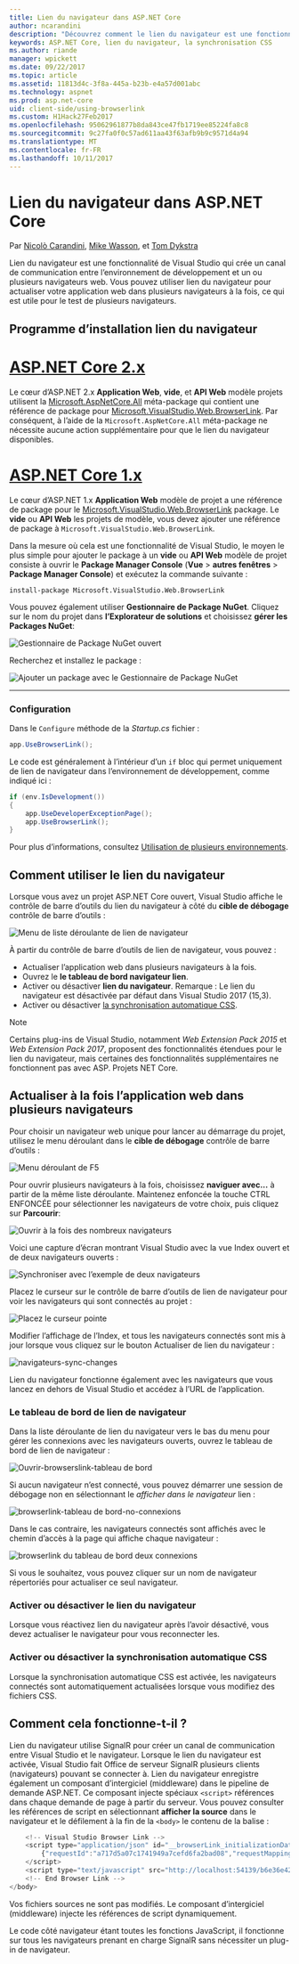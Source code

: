 ```yaml
---
title: Lien du navigateur dans ASP.NET Core
author: ncarandini
description: "Découvrez comment le lien du navigateur est une fonctionnalité de Visual Studio qui lie l’environnement de développement avec un ou plusieurs navigateurs web."
keywords: ASP.NET Core, lien du navigateur, la synchronisation CSS
ms.author: riande
manager: wpickett
ms.date: 09/22/2017
ms.topic: article
ms.assetid: 11813d4c-3f8a-445a-b23b-e4a57d001abc
ms.technology: aspnet
ms.prod: asp.net-core
uid: client-side/using-browserlink
ms.custom: H1Hack27Feb2017
ms.openlocfilehash: 95062961877b8da843ce47fb1719ee85224fa8c8
ms.sourcegitcommit: 9c27fa0f0c57ad611aa43f63afb9b9c9571d4a94
ms.translationtype: MT
ms.contentlocale: fr-FR
ms.lasthandoff: 10/11/2017
---
```

# <a name="browser-link-in-aspnet-core"></a>Lien du navigateur dans ASP.NET Core 

Par [Nicolò Carandini](https://github.com/ncarandini), [Mike Wasson](https://github.com/MikeWasson), et [Tom Dykstra](https://github.com/tdykstra)

Lien du navigateur est une fonctionnalité de Visual Studio qui crée un canal de communication entre l’environnement de développement et un ou plusieurs navigateurs web. Vous pouvez utiliser lien du navigateur pour actualiser votre application web dans plusieurs navigateurs à la fois, ce qui est utile pour le test de plusieurs navigateurs.

## <a name="browser-link-setup"></a>Programme d’installation lien du navigateur

# <a name="aspnet-core-2xtabaspnetcore2x"></a>[ASP.NET Core 2.x](#tab/aspnetcore2x)

Le cœur d’ASP.NET 2.x **Application Web**, **vide**, et **API Web** modèle projets utilisent la [Microsoft.AspNetCore.All](https://www.nuget.org/packages/Microsoft.AspNetCore.All/) méta-package qui contient une référence de package pour [Microsoft.VisualStudio.Web.BrowserLink](https://www.nuget.org/packages/Microsoft.VisualStudio.Web.BrowserLink/). Par conséquent, à l’aide de la `Microsoft.AspNetCore.All` méta-package ne nécessite aucune action supplémentaire pour que le lien du navigateur disponibles.

# <a name="aspnet-core-1xtabaspnetcore1x"></a>[ASP.NET Core 1.x](#tab/aspnetcore1x)

Le cœur d’ASP.NET 1.x **Application Web** modèle de projet a une référence de package pour le [Microsoft.VisualStudio.Web.BrowserLink](https://www.nuget.org/packages/Microsoft.VisualStudio.Web.BrowserLink/) package. Le **vide** ou **API Web** les projets de modèle, vous devez ajouter une référence de package à `Microsoft.VisualStudio.Web.BrowserLink`.

Dans la mesure où cela est une fonctionnalité de Visual Studio, le moyen le plus simple pour ajouter le package à un **vide** ou **API Web** modèle de projet consiste à ouvrir le **Package Manager Console** (**Vue** > **autres fenêtres** > **Package Manager Console**) et exécutez la commande suivante :

```console
install-package Microsoft.VisualStudio.Web.BrowserLink
```

Vous pouvez également utiliser **Gestionnaire de Package NuGet**. Cliquez sur le nom du projet dans **l’Explorateur de solutions** et choisissez **gérer les Packages NuGet**:

![Gestionnaire de Package NuGet ouvert](using-browserlink/_static/open-nuget-package-manager.png)

Recherchez et installez le package :

![Ajouter un package avec le Gestionnaire de Package NuGet](using-browserlink/_static/add-package-with-nuget-package-manager.png)

---

### <a name="configuration"></a>Configuration

Dans le `Configure` méthode de la *Startup.cs* fichier :

```csharp
app.UseBrowserLink();
```

Le code est généralement à l’intérieur d’un `if` bloc qui permet uniquement de lien de navigateur dans l’environnement de développement, comme indiqué ici :

```csharp
if (env.IsDevelopment())
{
    app.UseDeveloperExceptionPage();
    app.UseBrowserLink();
}
```

Pour plus d’informations, consultez [Utilisation de plusieurs environnements](xref:fundamentals/environments).

## <a name="how-to-use-browser-link"></a>Comment utiliser le lien du navigateur

Lorsque vous avez un projet ASP.NET Core ouvert, Visual Studio affiche le contrôle de barre d’outils du lien du navigateur à côté du **cible de débogage** contrôle de barre d’outils :

![Menu de liste déroulante de lien de navigateur](using-browserlink/_static/browserLink-dropdown-menu.png)

À partir du contrôle de barre d’outils de lien de navigateur, vous pouvez :

* Actualiser l’application web dans plusieurs navigateurs à la fois.
* Ouvrez le **le tableau de bord navigateur lien**.
* Activer ou désactiver **lien du navigateur**. Remarque : Le lien du navigateur est désactivée par défaut dans Visual Studio 2017 (15,3).
* Activer ou désactiver [la synchronisation automatique CSS](#enable-or-disable-css-auto-sync).

> [!NOTE]
> Certains plug-ins de Visual Studio, notamment *Web Extension Pack 2015* et *Web Extension Pack 2017*, proposent des fonctionnalités étendues pour le lien du navigateur, mais certaines des fonctionnalités supplémentaires ne fonctionnent pas avec ASP. Projets NET Core.

## <a name="refresh-the-web-application-in-several-browsers-at-once"></a>Actualiser à la fois l’application web dans plusieurs navigateurs

Pour choisir un navigateur web unique pour lancer au démarrage du projet, utilisez le menu déroulant dans le **cible de débogage** contrôle de barre d’outils :

![Menu déroulant de F5](using-browserlink/_static/debug-target-dropdown-menu.png)

Pour ouvrir plusieurs navigateurs à la fois, choisissez **naviguer avec...**  à partir de la même liste déroulante. Maintenez enfoncée la touche CTRL ENFONCÉE pour sélectionner les navigateurs de votre choix, puis cliquez sur **Parcourir**:

![Ouvrir à la fois des nombreux navigateurs](using-browserlink/_static/open-many-browsers-at-once.png)

Voici une capture d’écran montrant Visual Studio avec la vue Index ouvert et de deux navigateurs ouverts :

![Synchroniser avec l’exemple de deux navigateurs](using-browserlink/_static/sync-with-two-browsers-example.png)

Placez le curseur sur le contrôle de barre d’outils de lien de navigateur pour voir les navigateurs qui sont connectés au projet :

![Placez le curseur pointe](using-browserlink/_static/hoover-tip.png)

Modifier l’affichage de l’Index, et tous les navigateurs connectés sont mis à jour lorsque vous cliquez sur le bouton Actualiser de lien du navigateur :

![navigateurs-sync-changes](using-browserlink/_static/browsers-sync-to-changes.png)

Lien du navigateur fonctionne également avec les navigateurs que vous lancez en dehors de Visual Studio et accédez à l’URL de l’application.

### <a name="the-browser-link-dashboard"></a>Le tableau de bord de lien de navigateur

Dans la liste déroulante de lien du navigateur vers le bas du menu pour gérer les connexions avec les navigateurs ouverts, ouvrez le tableau de bord de lien de navigateur :

![Ouvrir-browserslink-tableau de bord](using-browserlink/_static/open-browserlink-dashboard.png)

Si aucun navigateur n’est connecté, vous pouvez démarrer une session de débogage non en sélectionnant le *afficher dans le navigateur* lien :

![browserlink-tableau de bord-no-connexions](using-browserlink/_static/browserlink-dashboard-no-connections.png)

Dans le cas contraire, les navigateurs connectés sont affichés avec le chemin d’accès à la page qui affiche chaque navigateur :

![browserlink du tableau de bord deux connexions](using-browserlink/_static/browserlink-dashboard-two-connections.png)

Si vous le souhaitez, vous pouvez cliquer sur un nom de navigateur répertoriés pour actualiser ce seul navigateur.

### <a name="enable-or-disable-browser-link"></a>Activer ou désactiver le lien du navigateur

Lorsque vous réactivez lien du navigateur après l’avoir désactivé, vous devez actualiser le navigateur pour vous reconnecter les.

### <a name="enable-or-disable-css-auto-sync"></a>Activer ou désactiver la synchronisation automatique CSS

Lorsque la synchronisation automatique CSS est activée, les navigateurs connectés sont automatiquement actualisées lorsque vous modifiez des fichiers CSS.

## <a name="how-does-it-work"></a>Comment cela fonctionne-t-il ?

Lien du navigateur utilise SignalR pour créer un canal de communication entre Visual Studio et le navigateur. Lorsque le lien du navigateur est activée, Visual Studio fait Office de serveur SignalR plusieurs clients (navigateurs) pouvant se connecter à. Lien du navigateur enregistre également un composant d’intergiciel (middleware) dans le pipeline de demande ASP.NET. Ce composant injecte spéciaux `<script>` références dans chaque demande de page à partir du serveur. Vous pouvez consulter les références de script en sélectionnant **afficher la source** dans le navigateur et le défilement à la fin de la `<body>` le contenu de la balise :

```javascript
    <!-- Visual Studio Browser Link -->
    <script type="application/json" id="__browserLink_initializationData">
        {"requestId":"a717d5a07c1741949a7cefd6fa2bad08","requestMappingFromServer":false}
    </script>
    <script type="text/javascript" src="http://localhost:54139/b6e36e429d034f578ebccd6a79bf19bf/browserLink" async="async"></script>
    <!-- End Browser Link -->
</body>
```

Vos fichiers sources ne sont pas modifiés. Le composant d’intergiciel (middleware) injecte les références de script dynamiquement. 

Le code côté navigateur étant toutes les fonctions JavaScript, il fonctionne sur tous les navigateurs prenant en charge SignalR sans nécessiter un plug-in de navigateur.
